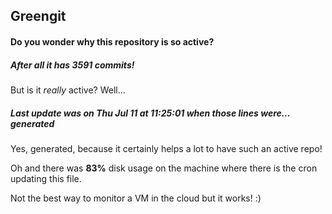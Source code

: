 ## Greengit

#### Do you wonder why this repository is so active?

##### After all it has 3591 commits!

But is it *really* active? Well...

##### Last update was on Thu Jul 11 at 11:25:01 when those lines were... generated

Yes, generated, because it certainly helps a lot to have such an active repo!

Oh and there was **83%** disk usage on the machine
where there is the cron updating this file.

Not the best way to monitor a VM in the cloud but it works! :)
